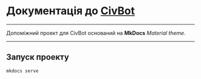 # Документація до [CivBot](https://discord.gg/Ay6gcmDkgg)

---

Допоміжний проект для CivBot оснований на **MkDocs** _Material theme_.

---

## Запуск проекту

 ```bash
 mkdocs serve
 ```